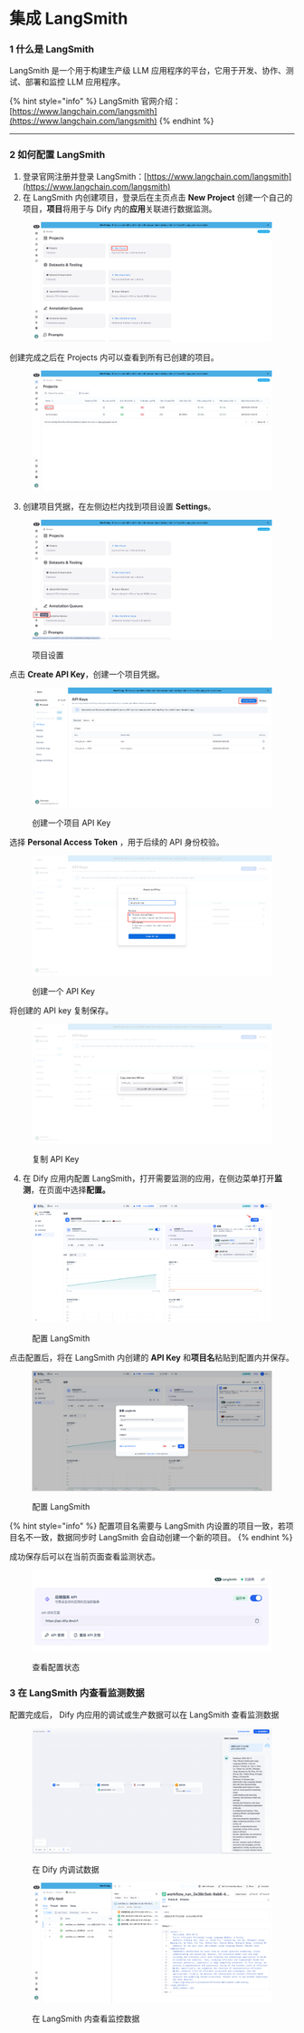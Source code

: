 # 集成 LangSmith

### 1 什么是 LangSmith

LangSmith 是一个用于构建生产级 LLM 应用程序的平台，它用于开发、协作、测试、部署和监控 LLM 应用程序。

{% hint style="info" %}
LangSmith 官网介绍：[https://www.langchain.com/langsmith](https://www.langchain.com/langsmith)
{% endhint %}

***

### 2 如何配置 LangSmith

1. 登录官网注册并登录 LangSmith：[https://www.langchain.com/langsmith](https://www.langchain.com/langsmith)
2. 在 LangSmith 内创建项目，登录后在主页点击 **New Project** 创建一个自己的项目，**项目**将用于与 Dify 内的**应用**关联进行数据监测。

<figure><img src="../../../.gitbook/assets/image.png" alt=""><figcaption></figcaption></figure>

创建完成之后在 Projects 内可以查看到所有已创建的项目。

<figure><img src="../../../.gitbook/assets/image (7).png" alt=""><figcaption></figcaption></figure>

3. 创建项目凭据，在左侧边栏内找到项目设置 **Settings**。

<figure><img src="../../../.gitbook/assets/image (8).png" alt=""><figcaption><p>项目设置</p></figcaption></figure>

点击 **Create API Key**，创建一个项目凭据。

<figure><img src="../../../.gitbook/assets/image (3).png" alt=""><figcaption><p>创建一个项目 API Key</p></figcaption></figure>

选择 **Personal Access Token** ，用于后续的 API 身份校验。

<figure><img src="../../../.gitbook/assets/image (5).png" alt=""><figcaption><p>创建一个 API Key</p></figcaption></figure>

将创建的 API key 复制保存。

<figure><img src="../../../.gitbook/assets/image (9).png" alt=""><figcaption><p>复制 API Key</p></figcaption></figure>

4. 在 Dify 应用内配置 LangSmith，打开需要监测的应用，在侧边菜单打开**监测**，在页面中选择**配置。**

<figure><img src="../../../.gitbook/assets/image (11).png" alt=""><figcaption><p>配置 LangSmith</p></figcaption></figure>



点击配置后，将在 LangSmith 内创建的 **API Key** 和**项目名**粘贴到配置内并保存。

<figure><img src="../../../.gitbook/assets/image (12).png" alt=""><figcaption><p>配置 LangSmith</p></figcaption></figure>

{% hint style="info" %}
配置项目名需要与 LangSmith 内设置的项目一致，若项目名不一致，数据同步时 LangSmith 会自动创建一个新的项目。
{% endhint %}

成功保存后可以在当前页面查看监测状态。

<figure><img src="../../../.gitbook/assets/image (15).png" alt=""><figcaption><p>查看配置状态</p></figcaption></figure>

### 3 在 LangSmith 内查看监测数据

配置完成后， Dify 内应用的调试或生产数据可以在 LangSmith 查看监测数据

<figure><img src="../../../.gitbook/assets/image (17).png" alt=""><figcaption><p>在 Dify 内调试数据</p></figcaption></figure>

<figure><img src="../../../.gitbook/assets/image (18).png" alt=""><figcaption><p>在 LangSmith 内查看监控数据</p></figcaption></figure>

